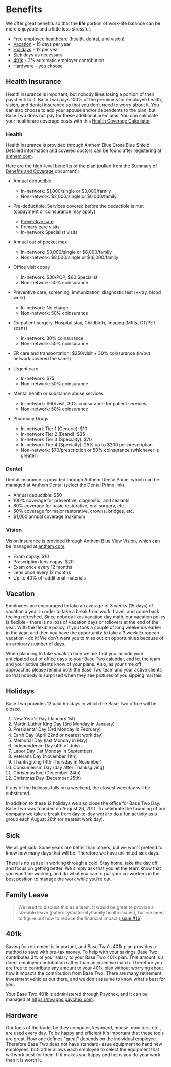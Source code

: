 # Benefits

We offer great benefits so that the **life** portion of work-life balance can be more enjoyable and a little less stressful.

* [Free employee healthcare](#Health-Insurance) ([health](#health), [dental](#dental), and [vision](#vision))
* [Vacation](#vacation) - 15 days per year
* [Holidays](#holidays) - 12 per year
* [Sick](#sick) days as necessary
* [401k](#401k) - 3% automatic employer contribution
* [Hardware](#hardware) - you choose

## Health Insurance

Health insurance is important, but nobody likes losing a portion of their paycheck to it. Base Two pays 100% of the premiums for employee health, vision, and dental insurance so that you don't need to worry about it. You can also choose to add your spouse and/or dependents to the plan, but Base Two does not pay for these additional premiums. You can calculate your healthcare coverage costs with this [Health Coverage Calculator](https://b2io.slack.com/archives/C904HLD5L/p1516982095000352).

### Health

Health insurance is provided through Anthem Blue Cross Blue Shield. Detailed information and covered doctors can be found after registering at [anthem.com](http://www.anthem.com).

Here are the high-level benefits of the plan (pulled from the [Summary of Benefits and Coverage](https://b2io.slack.com/archives/C904HLD5L/p1516982170000742) document):

* Annual deductible
  * In-network: $1,000/single or $3,000/family
  * Non-network: $2,000/single or $6,000/family
* Pre-deductible: Services covered before the deductible is met (copayment or coinsurance may apply)
  * [Preventive care](https://www.healthcare.gov/coverage/preventive-care-benefits/)
  * Primary care visits
  * In-network Specialist visits
* Annual out of pocket max
  * In-network: $3,000/single or $6,000/family
  * Non-network: $8,000/single or $16,000/family
* Office visit copay
  * In-network: $30/PCP, $60 Specialist
  * Non-network: 50% coinsurance
* Preventive care, screening, immunization, diagnostic test (x-ray, blood work)
  * In-network: No charge
  * Non-network: 50% coinsurance
* Outpatient surgery, Hospital stay, Childbirth, Imaging (MRIs, CT/PET scans)
  * In-network: 30% coinsurance
  * Non-network: 50% coinsurance
* ER care and transportation: $250/visit + 30% coinsurance (in/out network covered the same)
* Urgent care
  * In-network: $75
  * Non-network: 50% coinsurance
* Mental health or substance abuse services
  * In-network: $60/visit, 30% coinsurance for patient services
  * Non-network: 50% coinsurance
* Pharmacy Drugs

  * In-network Tier 1 (Generic): $10
  * In-network Tier 2 (Brand): $35
  * In-network Tier 3 (Specialty): $70
  * In-network Tier 4 (Specialty): 25% up to $200 per prescription
  * Non-network: $70/prescription or 50% coinsurance (whichever is greater)

### Dental

Dental insurance is provided through Anthem Dental Prime, which can be managed at [Anthem Dental](https://www.anthem.com/wps/portal/ahpfooter?content_path=shared/noapplication/f1/s1/t1/pw_b145137.htm&label=Dental%2520Member%2520Services) (select the Dental Prime link).

* Annual deductible: $50
* 100% coverage for preventive, diagnostic, and sealants
* 80% coverage for basic restorative, oral surgery, etc.
* 50% coverage for major restorative, crowns, bridges, etc.
* $1,000 annual coverage maximum

### Vision

Vision insurance is provided through Anthem Blue View Vision, which can be managed at [anthem.com](http://www.anthem.com).

* Exam copay: $10
* Prescription lens copay: $20
* Exam once every 12 months
* Lens once every 12 months
* Up-to 40% off additional materials

## Vacation

Employees are encouraged to take an average of 3 weeks (15 days) of vacation a year in order to take a break from work, travel, and come back feeling refreshed. Since nobody likes vacation day math, our vacation policy is flexible - there is no loss of vacation days or rollovers at the end of the year. With the flexible policy, if you took a couple of long weekends earlier in the year, and then you have the opportunity to take a 3 week European vacation - do it! We don't want you to miss out on opportunities because of an arbitrary number of days.

When planning to take vacation time we ask that you include your anticipated out of office days to your Base Two calendar, and let the team and your active clients know of your plans. Also, as your time off approaches please remind both the Base Two team and your active clients so that nobody is surprised when they see pictures of you sipping mai tais.

## Holidays

Base Two provides 12 paid holidays in which the Base Two office will be closed.

1. New Year's Day (January 1st)
2. Martin Luther King Day (3rd Monday in January)
3. Presidents' Day (3rd Monday in February)
4. Earth Day (April 22nd or nearest work day)
5. Memorial Day (last Monday in May)
6. Independence Day (4th of July)
7. Labor Day (1st Monday in September)
8. Veterans Day (November 11th)
9. Thanksgiving (4th Thursday in November)
10. Consumerism Day (day after Thanksgiving)
11. Christmas Eve (December 24th)
12. Christmas Day (December 25th)

If any of the holidays falls on a weekend, the closest weekday will be substituted.

In addition to these 12 holidays we also close the office for Base Two Day. Base Two was founded on August 26, 2011. To celebrate the founding of our company we take a break from day-to-day work to do a fun activity as a group each August 26th (or nearest work day).

## Sick

We all get sick. Some years are better than others, but we won't pretend to know how many days that will be. Therefore we have unlimited sick days.

There is no sense in working through a cold. Stay home, take the day off, and focus on getting better. We simply ask that you let the team know that you won't be working, and do what you can to put your co-workers in the best position to manage the work while you're out.

## Family Leave

> We need to discuss this as a team. It would be great to provide a sizeable leave (paternity/maternity/family health issues), but we need to figure out how to reduce the financial impact ([issue #16](https://github.com/b2io/handbook/issues/16))

## 401k

Saving for retirement is important, and Base Two's 401k plan provides a method to save with pre-tax money. To help with your savings Base Two contributes 3% of your salary to your Base Two 401k plan. This amount is a direct employer contribution rather than an incentive match. Therefore you are free to contribute any amount to your 401k plan without worrying about how it impacts the contribution from Base Two. There are many retirement investment vehicles out there, and we don't assume to know what's best for you.

Your Base Two 401k is administered through Paychex, and it can be managed at https://myapps.paychex.com.

## Hardware

Our tools of the trade, be they computer, keyboard, mouse, monitors, etc., are used every day. To be happy and efficient it's important that these tools are great. How one defines "great" depends on the individual employee. Therefore Base Two does not have standard-issue equipment to hand new employees, but rather allows each employee to select the equipment that will work best for them. If it makes you happy and helps you do your work then it is worth it.
